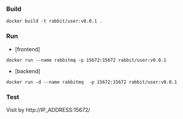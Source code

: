 ### Build
`docker build -t rabbit/user:v0.0.1 .`

### Run
- [frontend]  

`docker run --name rabbitmq -p 15672:15672 rabbit/user:v0.0.1`

- [backend]  

`docker run -d --name rabbitmq  -p 15672:15672 rabbit/user:v0.0.1`


### Test
Visit by  http://IP_ADDRESS:15672/

